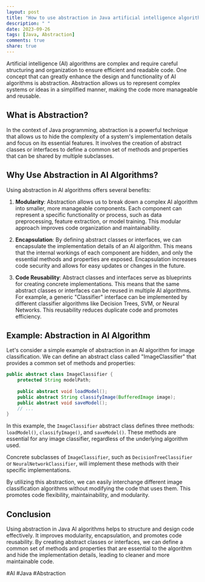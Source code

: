 ```yaml
---
layout: post
title: "How to use abstraction in Java artificial intelligence algorithms"
description: " "
date: 2023-09-26
tags: [Java, Abstraction]
comments: true
share: true
---
```


Artificial intelligence (AI) algorithms are complex and require careful structuring and organization to ensure efficient and readable code. One concept that can greatly enhance the design and functionality of AI algorithms is abstraction. Abstraction allows us to represent complex systems or ideas in a simplified manner, making the code more manageable and reusable.

## What is Abstraction?

In the context of Java programming, abstraction is a powerful technique that allows us to hide the complexity of a system's implementation details and focus on its essential features. It involves the creation of abstract classes or interfaces to define a common set of methods and properties that can be shared by multiple subclasses.

## Why Use Abstraction in AI Algorithms?

Using abstraction in AI algorithms offers several benefits:

1. **Modularity**: Abstraction allows us to break down a complex AI algorithm into smaller, more manageable components. Each component can represent a specific functionality or process, such as data preprocessing, feature extraction, or model training. This modular approach improves code organization and maintainability.

2. **Encapsulation**: By defining abstract classes or interfaces, we can encapsulate the implementation details of an AI algorithm. This means that the internal workings of each component are hidden, and only the essential methods and properties are exposed. Encapsulation increases code security and allows for easy updates or changes in the future.

3. **Code Reusability**: Abstract classes and interfaces serve as blueprints for creating concrete implementations. This means that the same abstract classes or interfaces can be reused in multiple AI algorithms. For example, a generic "Classifier" interface can be implemented by different classifier algorithms like Decision Trees, SVM, or Neural Networks. This reusability reduces duplicate code and promotes efficiency.

## Example: Abstraction in AI Algorithm

Let's consider a simple example of abstraction in an AI algorithm for image classification. We can define an abstract class called "ImageClassifier" that provides a common set of methods and properties:

```java
public abstract class ImageClassifier {
    protected String modelPath;
    
    public abstract void loadModel();
    public abstract String classifyImage(BufferedImage image);
    public abstract void saveModel();
    // ...
}
```

In this example, the `ImageClassifier` abstract class defines three methods: `loadModel()`, `classifyImage()`, and `saveModel()`. These methods are essential for any image classifier, regardless of the underlying algorithm used.

Concrete subclasses of `ImageClassifier`, such as `DecisionTreeClassifier` or `NeuralNetworkClassifier`, will implement these methods with their specific implementations.

By utilizing this abstraction, we can easily interchange different image classification algorithms without modifying the code that uses them. This promotes code flexibility, maintainability, and modularity.

## Conclusion

Using abstraction in Java AI algorithms helps to structure and design code effectively. It improves modularity, encapsulation, and promotes code reusability. By creating abstract classes or interfaces, we can define a common set of methods and properties that are essential to the algorithm and hide the implementation details, leading to cleaner and more maintainable code.

#AI #Java #Abstraction